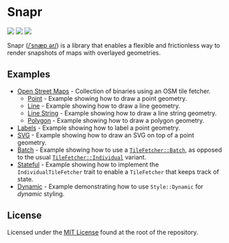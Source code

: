 # Snapr

[![](https://img.shields.io/crates/v/snapr?style=flat-square)](https://crates.io/crates/snapr)
[![](https://img.shields.io/github/license/c1m50c/snapr?style=flat-square)](https://github.com/c1m50c/snapr/blob/main/LICENSE)
[![](https://img.shields.io/github/actions/workflow/status/c1m50c/snapr/publish.yml?style=flat-square)](https://github.com/c1m50c/snapr/actions/workflows/publish.yml)

Snapr ([/ˈsnæp ər/](http://ipa-reader.xyz/?text=%CB%88sn%C3%A6p:%C9%99r)) is a library that enables a flexible and frictionless way to render snapshots of maps with overlayed geometries.

## Examples

- [Open Street Maps](https://github.com/c1m50c/snapr/blob/main/examples/open-street-maps/) - Collection of binaries using an OSM tile fetcher.
  - [Point](https://github.com/c1m50c/snapr/blob/main/examples/open-street-maps/src/point/) - Example showing how to draw a point geometry.
  - [Line](https://github.com/c1m50c/snapr/blob/main/examples/open-street-maps/src/line/) - Example showing how to draw a line geometry.
  - [Line String](https://github.com/c1m50c/snapr/blob/main/examples/open-street-maps/src/line_string/) - Example showing how to draw a line string geometry.
  - [Polygon](https://github.com/c1m50c/snapr/blob/main/examples/open-street-maps/src/polygon/) - Example showing how to draw a polygon geometry.
- [Labels](https://github.com/c1m50c/snapr/blob/main/examples/label/) - Example showing how to label a point geometry.
- [SVG](https://github.com/c1m50c/snapr/blob/main/examples/svg/) - Example showing how to draw an SVG on top of a point geometry.
- [Batch](https://github.com/c1m50c/snapr/blob/main/examples/batch/) - Example showing how to use a [`TileFetcher::Batch`](https://docs.rs/snapr/latest/snapr/enum.TileFetcher.html#variant.Batch), as opposed to the usual [`TileFetcher::Individual`](https://docs.rs/snapr/latest/snapr/enum.TileFetcher.html#variant.Individual) variant.
- [Stateful](./examples/stateful/) - Example showing how to implement the `IndividualTileFetcher` trait to enable a `TileFetcher` that keeps track of state.
- [Dynamic](./examples/dynamic/) - Example demonstrating how to use `Style::Dynamic` for _dynamic_ styling.

## License

Licensed under the [MIT License](https://github.com/c1m50c/snapr/blob/main/LICENSE) found at the root of the repository.
